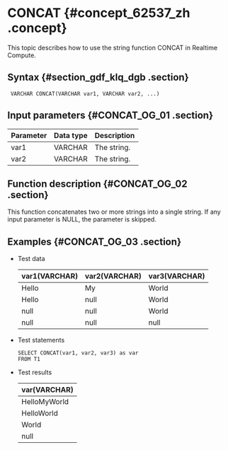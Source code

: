 # CONCAT {#concept_62537_zh .concept}

This topic describes how to use the string function CONCAT in Realtime Compute.

## Syntax {#section_gdf_klq_dgb .section}

```language-sql
 VARCHAR CONCAT(VARCHAR var1, VARCHAR var2, ...)

```

## Input parameters {#CONCAT_OG_01 .section}

|Parameter|Data type|Description|
|---------|---------|-----------|
|var1|VARCHAR|The string.|
|var2|VARCHAR|The string.|

## Function description {#CONCAT_OG_02 .section}

This function concatenates two or more strings into a single string. If any input parameter is NULL, the parameter is skipped.

## Examples {#CONCAT_OG_03 .section}

-   Test data

    |var1\(VARCHAR\)|var2\(VARCHAR\)|var3\(VARCHAR\)|
    |---------------|---------------|---------------|
    |Hello|My|World|
    |Hello|null|World|
    |null|null|World|
    |null|null|null|

-   Test statements

    ```language-sql
    SELECT CONCAT(var1, var2, var3) as var
    FROM T1
    
    ```

-   Test results

    |var\(VARCHAR\)|
    |--------------|
    |HelloMyWorld|
    |HelloWorld|
    |World|
    |null|



